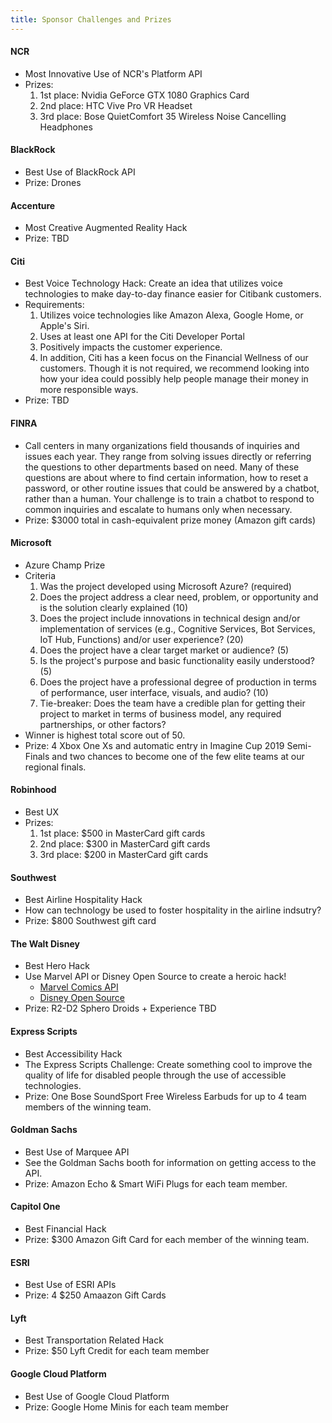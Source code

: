 ```yaml
---
title: Sponsor Challenges and Prizes
---
```


#### NCR
* Most Innovative Use of NCR's Platform API <br>
* Prizes:
  1. 1st place: Nvidia GeForce GTX 1080 Graphics Card
  2. 2nd place: HTC Vive Pro VR Headset
  3. 3rd place: Bose QuietComfort 35 Wireless Noise Cancelling Headphones

#### BlackRock
* Best Use of BlackRock API <br>
* Prize: Drones

#### Accenture
* Most Creative Augmented Reality Hack <br>
* Prize: TBD

#### Citi
* Best Voice Technology Hack: Create an idea that utilizes voice technologies to make day-to-day finance easier for Citibank customers. 
* Requirements:
  1. Utilizes voice technologies like Amazon Alexa, Google Home, or Apple's Siri. 
  2. Uses at least one API for the Citi Developer Portal
  3. Positively impacts the customer experience. 
  4. In addition, Citi has a keen focus on the Financial Wellness of our customers. Though it is not required, we recommend looking into how your idea could possibly help people manage their money in more responsible ways.
* Prize: TBD

#### FINRA
* Call centers in many organizations field thousands of inquiries and issues each year. They range from solving issues directly or referring the questions to other departments based on need. Many of these questions are about where to find certain information, how to reset a password, or other routine issues that could be answered by a chatbot, rather than a human.
Your challenge is to train a chatbot to respond to common inquiries and escalate to humans only when necessary. 
* Prize: $3000 total in cash-equivalent prize money (Amazon gift cards)

#### Microsoft
* Azure Champ Prize
* Criteria
  1. Was the project developed using Microsoft Azure? (required) 
  2. Does the project address a clear need, problem, or opportunity and is the solution clearly explained (10) 
  3. Does the project include innovations in technical design and/or implementation of services (e.g., Cognitive Services, Bot Services, IoT Hub, Functions) and/or user experience? (20) 
  4. Does the project have a clear target market or audience? (5)
  5. Is the project's purpose and basic functionality easily understood? (5)
  6. Does the project have a professional degree of production in terms of performance, user interface, visuals, and audio? (10)
  7. Tie-breaker: Does the team have a credible plan for getting their project to market in terms of business model, any required partnerships, or other factors?
* Winner is highest total score out of 50. 
* Prize: 4 Xbox One Xs and automatic entry in Imagine Cup 2019 Semi-Finals and two chances to become one of the few elite teams at our regional finals.

#### Robinhood
* Best UX
* Prizes: 
  1. 1st place: $500 in MasterCard gift cards 
  2. 2nd place: $300 in MasterCard gift cards
  3. 3rd place: $200 in MasterCard gift cards

#### Southwest
* Best Airline Hospitality Hack
* How can technology be used to foster hospitality in the airline indsutry?
* Prize: $800 Southwest gift card

#### The Walt Disney
* Best Hero Hack
* Use Marvel API or Disney Open Source to create a heroic hack! 
  * [Marvel Comics API](https://developer.marvel.com)
  * [Disney Open Source](http://disney.github.io)
* Prize: R2-D2 Sphero Droids + Experience TBD

#### Express Scripts
* Best Accessibility Hack
* The Express Scripts Challenge: Create something cool to improve the quality of life for disabled people through the use of accessible technologies. 
* Prize: One Bose SoundSport Free Wireless Earbuds for up to 4 team members of the winning team.

#### Goldman Sachs
* Best Use of Marquee API
* See the Goldman Sachs booth for information on getting access to the API.
* Prize: Amazon Echo & Smart WiFi Plugs for each team member.

#### Capitol One
* Best Financial Hack
* Prize: $300 Amazon Gift Card for each member of the winning team. 

#### ESRI
* Best Use of ESRI APIs
* Prize: 4 $250 Amaazon Gift Cards

#### Lyft
* Best Transportation Related Hack
* Prize: $50 Lyft Credit for each team member

#### Google Cloud Platform
* Best Use of Google Cloud Platform
* Prize: Google Home Minis for each team member 